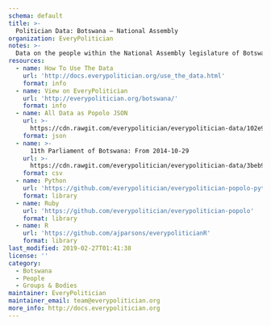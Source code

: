 ```yaml
---
schema: default
title: >-
  Politician Data: Botswana — National Assembly
organization: EveryPolitician
notes: >-
  Data on the people within the National Assembly legislature of Botswana.
resources:
  - name: How To Use The Data
    url: 'http://docs.everypolitician.org/use_the_data.html'
    format: info
  - name: View on EveryPolitician
    url: 'http://everypolitician.org/botswana/'
    format: info
  - name: All Data as Popolo JSON
    url: >-
      https://cdn.rawgit.com/everypolitician/everypolitician-data/102e9e4b602271064eb18b813ccdcf265a359637/data/Botswana/Assembly/ep-popolo-v1.0.json
    format: json
  - name: >-
      11th Parliament of Botswana: From 2014-10-29
    url: >-
      https://cdn.rawgit.com/everypolitician/everypolitician-data/3beb9aceeefbb2ae0f71b16e87541a33e0237227/data/Botswana/Assembly/term-11.csv
    format: csv
  - name: Python
    url: 'https://github.com/everypolitician/everypolitician-popolo-python'
    format: library
  - name: Ruby
    url: 'https://github.com/everypolitician/everypolitician-popolo'
    format: library
  - name: R
    url: 'https://github.com/ajparsons/everypoliticianR'
    format: library
last_modified: 2019-02-27T01:41:38
license: ''
category:
  - Botswana
  - People
  - Groups & Bodies
maintainer: EveryPolitician
maintainer_email: team@everypolitician.org
more_info: http://docs.everypolitician.org
---
```

